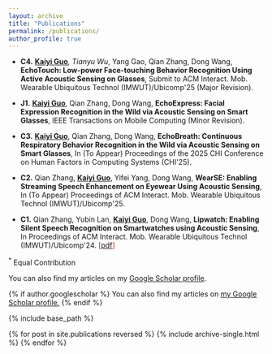 ```yaml
---
layout: archive
title: "Publications"
permalink: /publications/
author_profile: true
---
```


- **C4.** **<u>Kaiyi Guo</u>**<sup>*</sup>, Tianyu Wu<sup>*</sup>, Yang Gao, Qian Zhang, Dong Wang, **EchoTouch: Low-power Face-touching Behavior Recognition Using Active Acoustic Sensing on Glasses**, Submit to ACM Interact. Mob. Wearable Ubiquitous Technol (IMWUT)/Ubicomp'25 (Major Revision).

- **J1.** **<u>Kaiyi Guo</u>**, Qian Zhang, Dong Wang, **EchoExpress: Facial Expression Recognition in the Wild via Acoustic Sensing on Smart Glasses**, IEEE Transactions on Mobile Computing (Minor Revision).

- **C3.** **<u>Kaiyi Guo</u>**, Qian Zhang, Dong Wang, **EchoBreath: Continuous Respiratory Behavior Recognition in the Wild via Acoustic Sensing on Smart Glasses**, In (To Appear) Proceedings of the 2025 CHI Conference on Human Factors in Computing Systems (CHI'25).

- **C2.** Qian Zhang, **<u>Kaiyi Guo</u>**, Yifei Yang, Dong Wang, **WearSE: Enabling Streaming Speech Enhancement on Eyewear Using Acoustic Sensing**, In (To Appear) Proceedings of ACM Interact. Mob. Wearable Ubiquitous Technol (IMWUT)/Ubicomp'25.

- **C1.** Qian Zhang, Yubin Lan, **<u>Kaiyi Guo</u>**, Dong Wang, **Lipwatch: Enabling Silent Speech Recognition on Smartwatches using Acoustic Sensing**, In Proceedings of ACM Interact. Mob. Wearable Ubiquitous Technol (IMWUT)/Ubicomp'24. <span style="color: red;">[[pdf](https://dl.acm.org/doi/10.1145/3659614)]</span>

<sup>*</sup> Equal Contribution

You can also find my articles on my [Google Scholar profile](https://scholar.google.com/citations?user=dCuMUU4AAAAJ&hl=zh-CN).

{% if author.googlescholar %}
  You can also find my articles on <u><a href="{{author.googlescholar}}">my Google Scholar profile</a>.</u>
{% endif %}

{% include base_path %}

{% for post in site.publications reversed %}
  {% include archive-single.html %}
{% endfor %}
